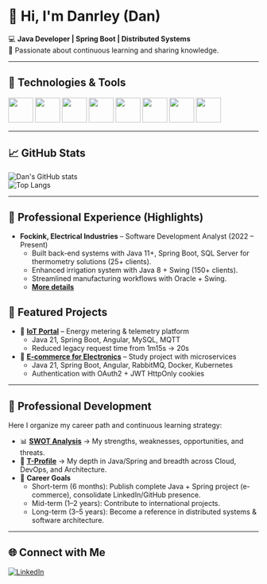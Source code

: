 # 👋 Hi, I'm Danrley (Dan)  

💻 **Java Developer | Spring Boot | Distributed Systems**  
🚀 Passionate about continuous learning and sharing knowledge.  

---

## 🚀 Technologies & Tools  

<p align="left">
  <img src="https://cdn.jsdelivr.net/gh/devicons/devicon/icons/java/java-original.svg" width="50" height="50"/>
  <img src="https://cdn.jsdelivr.net/gh/devicons/devicon/icons/spring/spring-original.svg" width="50" height="50"/>
  <img src="https://cdn.jsdelivr.net/gh/devicons/devicon/icons/mysql/mysql-original.svg" width="50" height="50"/>
  <img src="https://cdn.jsdelivr.net/gh/devicons/devicon/icons/postgresql/postgresql-original.svg" width="50" height="50"/>
  <img src="https://cdn.jsdelivr.net/gh/devicons/devicon/icons/docker/docker-original.svg" width="50" height="50"/>
  <img src="https://cdn.jsdelivr.net/gh/devicons/devicon/icons/kubernetes/kubernetes-plain.svg" width="50" height="50"/>
  <img src="https://cdn.jsdelivr.net/gh/devicons/devicon/icons/git/git-original.svg" width="50" height="50"/>
  <img src="https://cdn.jsdelivr.net/gh/devicons/devicon/icons/github/github-original.svg" width="50" height="50"/>
</p>  

---

## 📈 GitHub Stats  

![Dan's GitHub stats](https://github-readme-stats.vercel.app/api?username=DanrleyBrasil&show_icons=true&theme=dark)  
![Top Langs](https://github-readme-stats.vercel.app/api/top-langs/?username=DanrleyBrasil&layout=compact&theme=dark)  

---

## 💼 Professional Experience (Highlights)  

- **Fockink, Electrical Industries** – Software Development Analyst (2022 – Present)  
  - Built back-end systems with Java 11+, Spring Boot, SQL Server for thermometry solutions (25+ clients).  
  - Enhanced irrigation system with Java 8 + Swing (150+ clients).  
  - Streamlined manufacturing workflows with Oracle + Swing.  
  - **[More details](./experience/fockink.md)**  

## 📌 Featured Projects  

- 🚀 **[IoT Portal](./projects/iot-portal.md)** – Energy metering & telemetry platform  
  - Java 21, Spring Boot, Angular, MySQL, MQTT  
  - Reduced legacy request time from 1m15s → 20s  
- 🛒 **[E-commerce for Electronics](./projects/ecommerce.md)** – Study project with microservices  
  - Java 21, Spring Boot, Angular, RabbitMQ, Docker, Kubernetes  
  - Authentication with OAuth2 + JWT HttpOnly cookies  
---

## 🧭 Professional Development  

Here I organize my career path and continuous learning strategy:  

- 📊 **[SWOT Analysis](./swot.md)** → My strengths, weaknesses, opportunities, and threats.  
- 🧩 **[T-Profile](./t-profile.md)** → My depth in Java/Spring and breadth across Cloud, DevOps, and Architecture.  
- 🎯 **Career Goals**  
  - Short-term (6 months): Publish complete Java + Spring project (e-commerce), consolidate LinkedIn/GitHub presence.  
  - Mid-term (1–2 years): Contribute to international projects.  
  - Long-term (3–5 years): Become a reference in distributed systems & software architecture.  

---

## 🌐 Connect with Me  

[![LinkedIn](https://img.shields.io/badge/LinkedIn-0077B5?style=for-the-badge&logo=linkedin&logoColor=white)](https://linkedin.com/in/danrleybrasil)  
